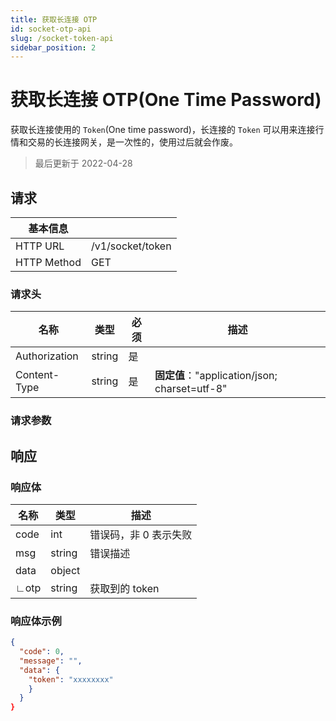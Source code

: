 ```yaml
---
title: 获取长连接 OTP
id: socket-otp-api
slug: /socket-token-api
sidebar_position: 2
---
```


# 获取长连接 OTP(One Time Password)

获取长连接使用的 `Token`(One time password)，长连接的 `Token` 可以用来连接行情和交易的长连接网关，是一次性的，使用过后就会作废。

> 最后更新于 2022-04-28

## 请求

| 基本信息    |                |
| ----------- | -------------- |
| HTTP URL    | /v1/socket/token |
| HTTP Method | GET            |

### 请求头

| 名称          | 类型   | 必须 | 描述                                          |
| ------------- | ------ | ---- | --------------------------------------------- |
| Authorization | string | 是   |                                               |
| Content-Type  | string | 是   | **固定值**："application/json; charset=utf-8" |

### 请求参数

## 响应

### 响应体

| 名称 | 类型   | 描述                  |
| ---- | ------ | --------------------- |
| code | int    | 错误码，非 0 表示失败 |
| msg  | string | 错误描述              |
| data | object |                       |
| ∟otp | string | 获取到的 token        |

### 响应体示例

```json
{
  "code": 0,
  "message": "",
  "data": {
    "token": "xxxxxxxx"
    }
  }
}
```
